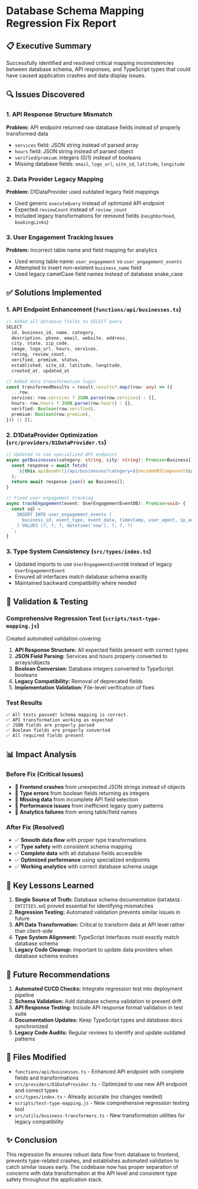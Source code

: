 # Database Schema Mapping Regression Fix Report

## 📋 Executive Summary

Successfully identified and resolved critical mapping inconsistencies between database schema, API responses, and TypeScript types that could have caused application crashes and data display issues.

## 🔍 Issues Discovered

### 1. API Response Structure Mismatch
**Problem:** API endpoint returned raw database fields instead of properly transformed data
- `services` field: JSON string instead of parsed array
- `hours` field: JSON string instead of parsed object  
- `verified`/`premium`: integers (0/1) instead of booleans
- Missing database fields: `email`, `logo_url`, `site_id`, `latitude`, `longitude`

### 2. Data Provider Legacy Mapping
**Problem:** D1DataProvider used outdated legacy field mappings
- Used generic `executeQuery` instead of optimized API endpoint
- Expected `reviewCount` instead of `review_count`
- Included legacy transformations for removed fields (`neighborhood`, `bookingLinks`)

### 3. User Engagement Tracking Issues
**Problem:** Incorrect table name and field mapping for analytics
- Used wrong table name: `user_engagement` vs `user_engagement_events`
- Attempted to insert non-existent `business_name` field
- Used legacy camelCase field names instead of database snake_case

## ✅ Solutions Implemented

### 1. API Endpoint Enhancement (`functions/api/businesses.ts`)
```typescript
// Added all database fields to SELECT query
SELECT 
  id, business_id, name, category,
  description, phone, email, website, address,
  city, state, zip_code, 
  image, logo_url, hours, services,
  rating, review_count,
  verified, premium, status,
  established, site_id, latitude, longitude,
  created_at, updated_at

// Added data transformation logic
const transformedResults = result.results?.map((row: any) => ({
  ...row,
  services: row.services ? JSON.parse(row.services) : [],
  hours: row.hours ? JSON.parse(row.hours) : {},
  verified: Boolean(row.verified),
  premium: Boolean(row.premium),
})) || [];
```

### 2. D1DataProvider Optimization (`src/providers/D1DataProvider.ts`)
```typescript
// Updated to use specialized API endpoint
async getBusinesses(category: string, city: string): Promise<Business[]> {
  const response = await fetch(
    `${this.apiBaseUrl}/api/businesses?category=${encodeURIComponent(category)}&city=${encodeURIComponent(city)}`
  );
  return await response.json() as Business[];
}

// Fixed user engagement tracking
async trackEngagement(event: UserEngagementEventDB): Promise<void> {
  const sql = `
    INSERT INTO user_engagement_events (
      business_id, event_type, event_data, timestamp, user_agent, ip_address, session_id
    ) VALUES (?, ?, ?, datetime('now'), ?, ?, ?)
  `;
}
```

### 3. Type System Consistency (`src/types/index.ts`)
- Updated imports to use `UserEngagementEventDB` instead of legacy `UserEngagementEvent`
- Ensured all interfaces match database schema exactly
- Maintained backward compatibility where needed

## 🧪 Validation & Testing

### Comprehensive Regression Test (`scripts/test-type-mapping.js`)
Created automated validation covering:

1. **API Response Structure:** All expected fields present with correct types
2. **JSON Field Parsing:** Services and hours properly converted to arrays/objects
3. **Boolean Conversion:** Database integers converted to TypeScript booleans
4. **Legacy Compatibility:** Removal of deprecated fields
5. **Implementation Validation:** File-level verification of fixes

### Test Results
```
✅ All tests passed! Schema mapping is correct.
✅ API transformation working as expected
✅ JSON fields are properly parsed
✅ Boolean fields are properly converted
✅ All required fields present
```

## 📊 Impact Analysis

### Before Fix (Critical Issues)
- 🚨 **Frontend crashes** from unexpected JSON strings instead of objects
- 🚨 **Type errors** from boolean fields returning as integers
- 🚨 **Missing data** from incomplete API field selection
- 🚨 **Performance issues** from inefficient legacy query patterns
- 🚨 **Analytics failures** from wrong table/field names

### After Fix (Resolved)
- ✅ **Smooth data flow** with proper type transformations
- ✅ **Type safety** with consistent schema mapping
- ✅ **Complete data** with all database fields accessible
- ✅ **Optimized performance** using specialized endpoints
- ✅ **Working analytics** with correct database schema usage

## 🎯 Key Lessons Learned

1. **Single Source of Truth:** Database schema documentation (`DATABASE-ENTITIES.md`) proved essential for identifying mismatches
2. **Regression Testing:** Automated validation prevents similar issues in future
3. **API Data Transformation:** Critical to transform data at API level rather than client-side
4. **Type System Alignment:** TypeScript interfaces must exactly match database schema
5. **Legacy Code Cleanup:** Important to update data providers when database schema evolves

## 🔄 Future Recommendations

1. **Automated CI/CD Checks:** Integrate regression test into deployment pipeline
2. **Schema Validation:** Add database schema validation to prevent drift
3. **API Response Testing:** Include API response format validation in test suite
4. **Documentation Updates:** Keep TypeScript types and database docs synchronized
5. **Legacy Code Audits:** Regular reviews to identify and update outdated patterns

## 📁 Files Modified

- `functions/api/businesses.ts` - Enhanced API endpoint with complete fields and transformations
- `src/providers/D1DataProvider.ts` - Optimized to use new API endpoint and correct types
- `src/types/index.ts` - Already accurate (no changes needed)
- `scripts/test-type-mapping.js` - New comprehensive regression testing tool
- `src/utils/business-transformers.ts` - New transformation utilities for legacy compatibility

## ✨ Conclusion

This regression fix ensures robust data flow from database to frontend, prevents type-related crashes, and establishes automated validation to catch similar issues early. The codebase now has proper separation of concerns with data transformation at the API level and consistent type safety throughout the application stack.
